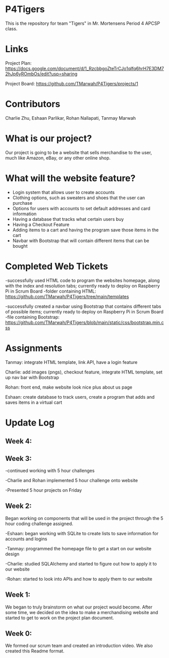 # P4Tigers
This is the repository for team "Tigers" in Mr. Mortensens Period 4 APCSP class.

# Links
Project Plan: https://docs.google.com/document/d/1_RzcbbgoZteTrCJo1qlfq6hrH7E3DM72hJp6yROmbOs/edit?usp=sharing

Project Board: https://github.com/TMarwah/P4Tigers/projects/1

# Contributors
Charlie Zhu, Eshaan Parlikar, Rohan Nallapati, Tanmay Marwah

# What is our project?
Our project is going to be a website that sells merchandise to the user, much like Amazon, eBay, or any other online
shop.

# What will the website feature?
- Login system that allows user to create accounts
- Clothing options, such as sweaters and shoes that the user can purchase
- Options for users with accounts to set default addresses and card information
- Having a database that tracks what certain users buy
- Having a Checkout Feature
- Adding items to a cart and having the program save those items in the cart
- Navbar with Bootstrap that will contain different items that can be bought

# Completed Web Tickets
-successfully used HTML code to program the websites homepage, along with the index and resolution tabs; currently 
ready to deploy on Raspberry Pi in Scrum Board
 -folder containing HTML: https://github.com/TMarwah/P4Tigers/tree/main/templates

-successfully created a navbar using Bootstrap that contains different tabs of possible items; currently ready to deploy
on Raspberry Pi in Scrum Board
 -file containing Bootstrap: https://github.com/TMarwah/P4Tigers/blob/main/static/css/bootstrap.min.css

  


# Assignments
Tanmay: integrate HTML template, link API, have a login feature

Charlie: add images (pngs), checkout feature, integrate HTML template, set up nav bar with Bootstrap

Rohan: front end, make website look nice plus about us page

Eshaan: create database to track users, create a program that adds and saves items in a virtual cart

# Update Log
## Week 4:

## Week 3:
-continued working with 5 hour challenges

-Charlie and Rohan implemented 5 hour challenge onto website

-Presented 5 hour projects on Friday

## Week 2:
Began working on components that will be used in the project through the 5 hour coding challenge assigned.

-Eshaan: began working with SQLite to create lists to save information for accounts and logins

-Tanmay: programmed the homepage file to get a start on our website design

-Charlie: studied SQLAlchemy and started to figure out how to apply it to our website

-Rohan: started to look into APIs and how to apply them to our website
## Week 1:
We began to truly brainstorm on what our project would become. After some time, we decided on the idea to make a merchandising website and started to get to work on the project plan document.
## Week 0:
We formed our scrum team and created an introduction video. We also created this Readme format.
